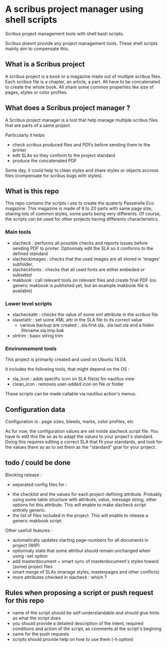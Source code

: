 A scribus project manager using shell scripts
=============================================

Scribus project management tools with shell bash scripts.

Scribus doesnt provide any project management tools. These shell scripts mainly aim to compensate this.

## What is a Scribus project
A scribus project is a book or a magazine made out of multiple scribus files.
Each scribus file is a chapter, an article, a part.
All have to be concatenated to create the whole book.
All share some common properties like size of pages, styles or color profiles.

## What does a  Scribus project manager ?
A Scribus project manager is a tool that help manage multiple scribus files that are parts of a same project.

Particularly it helps
* check scribus produced files and PDFs before sending them to the printer
* edit SLAs so they conform to the project standard
* produce the concatenated PDF

Some day, it could help to clean styles and share styles or objects accross files (compensate for scribus bugs with styles).

## What is this repo

This repo contains the scripts i use to create the quaterly Passerelle Eco magazine. This magazine is made of 8 to 20 parts with same page size, sharing lots of common styles, some parts being very differents. Of course, the scripts can be used for other projects having differents characteristics.

### Main tools

* slacheck : performs all possible checks and reports issues before sending PDF to printer. Optionnaly edit the SLA so it conforms to the defined standard
* slacheckimages : checks that the used images are all stored in 'images' subfolder.
* slacheckfonts : checks that all used fonts are either embeded or subseted
* makbook : call relevant tools on relevant files and create final PDF (no generic makbook is published yet, but an example makbook file is available)

### Lower level scripts
* slacheckattr : checks the value of some xml attribute in the scribus file
* slasetattr : set some XML attr in the SLA file to its correct value
   - various backup are created : .sla.first.sla, .sla.last.sla and a hiden .filename.sla.tmp.bak
* strtrim : basic string trim

### Environnement tools
This project is primarily created and used on Ubuntu 14.04.

It includes the following tools, that might depend on the OS :
* sla_icon : adds specific icon on SLA file(s) for nautilus view
* clean_icon : removes user-added icon on file or folder

These scripts can be made callable via nautilus action's menus.

## Configuration data

Configuration is : page sizes, bleeds, marks, color profiles, etc

As for now, the configuration values are set inside slacheck script file.
You have to edit this file so as to adapt the values to your project's standard.
Doing this requires editing a correct SLA that fit your standards, and look for the values there so as to set them as the "standard" goal for your project.

## todo / could be done

Blocking release :
* separated config files for :
 - the checklist and the values for each project-defining attribute. Probably using some table structure with attribute, value, message string, other options fot this attribute. This will enable to make slacheck script entirely generic.
 - the list of files included in the project. This will enable to release a generic makbook script.

Other usefull features :
* automatically updates starting page-numbers for all documents in project (WIP)
* optionnaly state that some attribut should remain unchanged when using -set option
* add masterdocument + smart sync of masterdocument's styles toward (some) project files
* smart merge of SLAs (manage styles, masterpages and other conflicts)
* more attributes checked in slacheck : which ?

## Rules when proposing a script or push request for this repo
* name of the script should be self-understandable and should give hints as what the script does
* you should provide a detailed description of the intent, required conditions and action of the script, as comments at the script's begining
* same for the push requests
* scripts should provide help on how to use them (-h option)

